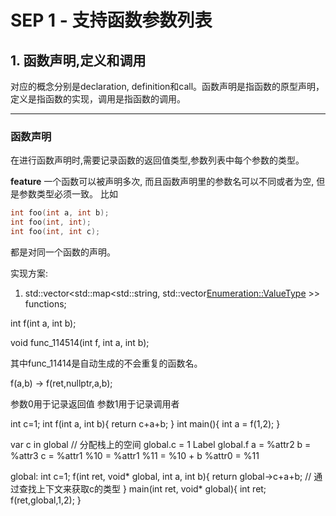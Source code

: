 SEP 1 - 支持函数参数列表
=======================

## 1. 函数声明,定义和调用

对应的概念分别是declaration, definition和call。函数声明是指函数的原型声明，定义是指函数的实现，调用是指函数的调用。

---

### 函数声明

在进行函数声明时,需要记录函数的返回值类型,参数列表中每个参数的类型。

**feature**
一个函数可以被声明多次, 而且函数声明里的参数名可以不同或者为空, 但是参数类型必须一致。
比如
```c
int foo(int a, int b);
int foo(int, int);
int foo(int, int c);
```
都是对同一个函数的声明。

实现方案:
1. std::vector<std::map<std::string, std::vector<Enumeration::ValueType> >> functions;


int f(int a, int b);

void func_114514(int f, int a, int b);

其中func_11414是自动生成的不会重复的函数名。


f(a,b) -> f(ret,nullptr,a,b);

参数0用于记录返回值
参数1用于记录调用者

int c=1;
int f(int a, int b){
    return c+a+b;
}
int main(){
    int a = f(1,2);
}

var c in global // 分配栈上的空间
global.c = 1
Label global.f
a = %attr2
b = %attr3
c = %attr1
%10 = %attr1
%11 = %10 + b
%attr0 = %11

global:
    int c=1;
    f(int ret, void* global, int a, int b){
        return global->c+a+b; // 通过查找上下文来获取c的类型
    }
    main(int ret, void* global){
        int ret;
        f(ret,global,1,2);
    }